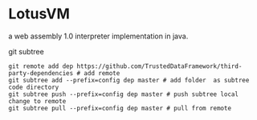 # LotusVM

a web assembly 1.0 interpreter implementation in java.

git subtree

```shell script
git remote add dep https://github.com/TrustedDataFramework/third-party-dependencies # add remote
git subtree add --prefix=config dep master # add folder  as subtree code directory
git subtree push --prefix=config dep master # push subtree local change to remote
git subtree pull --prefix=config dep master # pull from remote 
```

